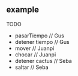 

## example

TODO
- pasarTiempo // Gus
- detener tiempo // Gus
- mover // Juanpi
- chocar // Juanpi
- detener cactus // Seba
- saltar // Seba
